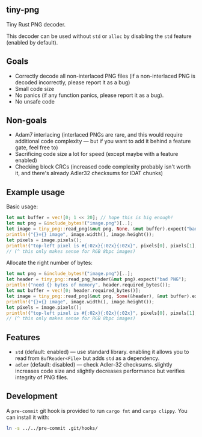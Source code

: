 ## tiny-png

Tiny Rust PNG decoder.

This decoder can be used without `std` or `alloc` by disabling the `std` feature (enabled by default).

## Goals

- Correctly decode all non-interlaced PNG files (if a non-interlaced PNG is decoded incorrectly, please report it as a bug)
- Small code size
- No panics (if any function panics, please report it as a bug).
- No unsafe code

## Non-goals

- Adam7 interlacing (interlaced PNGs are rare, and this would require additional code complexity
  — but if you want to add it behind a feature gate, feel free to)
- Sacrificing code size a lot for speed (except maybe with a feature enabled)
- Checking block CRCs (increased code complexity probably isn't worth it,
  and there's already Adler32 checksums for IDAT chunks)

## Example usage

Basic usage:

```rust
let mut buffer = vec![0; 1 << 20]; // hope this is big enough!
let mut png = &include_bytes!("image.png")[..];
let image = tiny_png::read_png(&mut png, None, &mut buffer).expect("bad PNG");
println!("{}×{} image", image.width(), image.height());
let pixels = image.pixels();
println!("top-left pixel is #{:02x}{:02x}{:02x}", pixels[0], pixels[1], pixels[2]);
// (^ this only makes sense for RGB 8bpc images)
```

Allocate the right number of bytes:

```rust
let mut png = &include_bytes!("image.png")[..];
let header = tiny_png::read_png_header(&mut png).expect("bad PNG");
println!("need {} bytes of memory", header.required_bytes());
let mut buffer = vec![0; header.required_bytes()];
let image = tiny_png::read_png(&mut png, Some(&header), &mut buffer).expect("bad PNG");
println!("{}×{} image", image.width(), image.height());
let pixels = image.pixels();
println!("top-left pixel is #{:02x}{:02x}{:02x}", pixels[0], pixels[1], pixels[2]);
// (^ this only makes sense for RGB 8bpc images)
```

## Features

- `std` (default: enabled) — use standard library. enabling it allows you to read from `BufReader<File>` but
   adds `std` as a dependency.
- `adler` (default: disabled) — check Adler-32 checksums. slightly increases code size and
  slightly decreases performance but verifies integrity of PNG files.

## Development

A `pre-commit` git hook is provided to run `cargo fmt` and `cargo clippy`. You can install it with:

```sh
ln -s ../../pre-commit .git/hooks/
```
